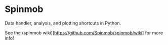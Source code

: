 Spinmob
=======

Data handler, analysis, and plotting shortcuts in Python.

See the (spinmob wiki)[https://github.com/Spinmob/spinmob/wiki] for more info!
